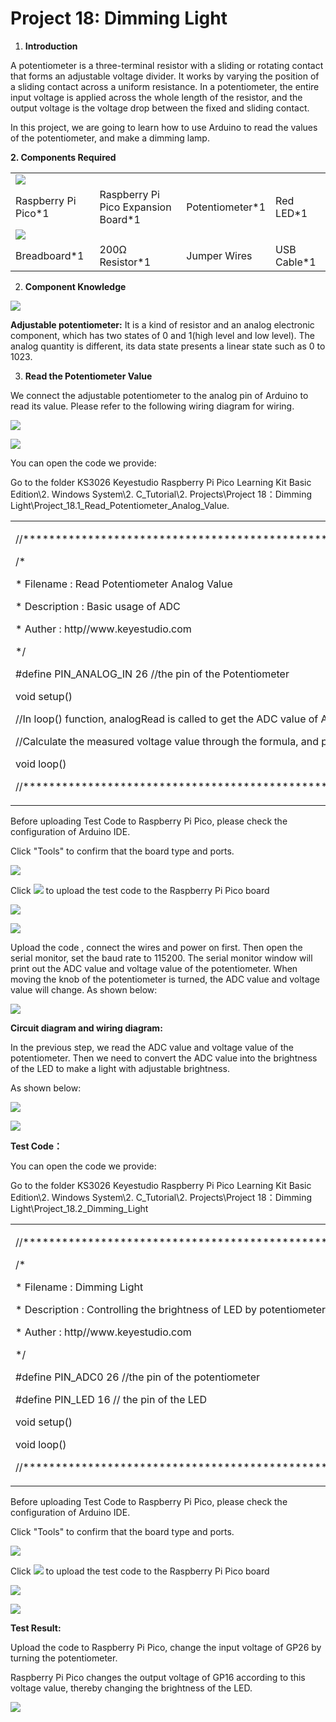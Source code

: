 # Project 18: Dimming Light

1.  **Introduction**

A potentiometer is a three-terminal resistor with a sliding or rotating
contact that forms an adjustable voltage divider. It works by varying
the position of a sliding contact across a uniform resistance. In a
potentiometer, the entire input voltage is applied across the whole
length of the resistor, and the output voltage is the voltage drop
between the fixed and sliding contact.

In this project, we are going to learn how to use Arduino to read the
values of the potentiometer, and make a dimming lamp.

**2. Components Required**

|                                                         |                                      |                          |                             |
| ------------------------------------------------------- | ------------------------------------ | ------------------------ | --------------------------- |
| ![](/media/ef77f5a64c382157fc2dea21ec373fef.png) |
| Raspberry Pi Pico\*1                                    | Raspberry Pi Pico Expansion Board\*1 | Potentiometer\*1         | Red LED\*1                  |
| ![](/media/7dcbd02995be3c142b2f97df7f7c03ce.png)      |
| Breadboard\*1                                           | 200Ω Resistor\*1                     | Jumper Wires             | USB Cable\*1                |

2.  **Component Knowledge**

![](/media/c397aba3de644bb70ffa7a9139a5499e.png)

**Adjustable potentiometer:** It is a kind of resistor and an analog
electronic component, which has two states of 0 and 1(high level and low
level). The analog quantity is different, its data state presents a
linear state such as 0 to 1023.

3.  **Read the Potentiometer Value**

We connect the adjustable potentiometer to the analog pin of Arduino to
read its value. Please refer to the following wiring diagram for wiring.

![](/media/b8ee6320bce8729a4309857f257d30ec.png)

![](/media/cb970a340d830569e9ac4462a1318e44.png)

You can open the code we provide:

Go to the folder KS3026 Keyestudio Raspberry Pi Pico Learning Kit Basic
Edition\\2. Windows System\\2. C\_Tutorial\\2. Projects\\Project
18：Dimming Light\\Project\_18.1\_Read\_Potentiometer\_Analog\_Value.

<table>
<tbody>
<tr class="odd">
<td><p>//**********************************************************************************</p>
<p>/*</p>
<p>* Filename : Read Potentiometer Analog Value</p>
<p>* Description : Basic usage of ADC</p>
<p>* Auther : http//www.keyestudio.com</p>
<p>*/</p>
<p>#define PIN_ANALOG_IN 26 //the pin of the Potentiometer</p>
<p>void setup() </p>
<p>//In loop() function, analogRead is called to get the ADC value of ADC0 and assign it to adcVal.</p>
<p>//Calculate the measured voltage value through the formula, and print these data through the serial port monitor.</p>
<p>void loop() </p>
<p>//**********************************************************************************</p></td>
</tr>
</tbody>
</table>

Before uploading Test Code to Raspberry Pi Pico, please check the
configuration of Arduino IDE.

Click "Tools" to confirm that the board type and ports.

![](/media/f85ab421ef04c672b1ea22dd7e513a24.png)

Click ![](/media/b0d41283bf5ae66d2d5ab45db15331ba.png) to upload the test code to the Raspberry
Pi Pico board

![](/media/f19555cea2324d632a8ac2709255a056.png)

![](/media/a0e9b9a48257dd17cb627bc8c26a3f10.png)

Upload the code , connect the wires and power on first. Then open the
serial monitor, set the baud rate to 115200. The serial monitor window
will print out the ADC value and voltage value of the potentiometer.
When moving the knob of the potentiometer is turned, the ADC value and
voltage value will change. As shown below:

![](/media/b578ae0004b44405bac340bc62138a80.png)

**Circuit diagram and wiring diagram:**

In the previous step, we read the ADC value and voltage value of the
potentiometer. Then we need to convert the ADC value into the brightness
of the LED to make a light with adjustable brightness.

As shown below:

![](/media/66f721b77035d40556c873e0c4577b4a.png)

![](/media/93b03f3cdc8af506d9035b748839ac33.png)

**Test Code：**

You can open the code we provide:

Go to the folder KS3026 Keyestudio Raspberry Pi Pico Learning Kit Basic
Edition\\2. Windows System\\2. C\_Tutorial\\2. Projects\\Project
18：Dimming Light\\Project\_18.2\_Dimming\_Light

<table>
<tbody>
<tr class="odd">
<td><p>//**********************************************************************************</p>
<p>/*</p>
<p>* Filename : Dimming Light</p>
<p>* Description : Controlling the brightness of LED by potentiometer.</p>
<p>* Auther : http//www.keyestudio.com</p>
<p>*/</p>
<p>#define PIN_ADC0 26 //the pin of the potentiometer</p>
<p>#define PIN_LED 16 // the pin of the LED</p>
<p>void setup() </p>
<p>void loop() </p>
<p>//**********************************************************************************</p></td>
</tr>
</tbody>
</table>

Before uploading Test Code to Raspberry Pi Pico, please check the
configuration of Arduino IDE.

Click "Tools" to confirm that the board type and ports.

![](/media/5b3271ad4e552110b777dd61d45cd56b.png)

Click ![](/media/b0d41283bf5ae66d2d5ab45db15331ba.png) to upload the test code to the Raspberry
Pi Pico board

![](/media/8d656cd6af3fc73168f5e9eb37ad17d6.png)

![](/media/fd0b79f1902a45925e61cbd49e11acd5.png)

**Test Result:**

Upload the code to Raspberry Pi Pico, change the input voltage of GP26
by turning the potentiometer.

Raspberry Pi Pico changes the output voltage of GP16 according to this
voltage value, thereby changing the brightness of the LED.

![](/media/eca30dead3f4923afa0dcb0306db2319.jpeg)
